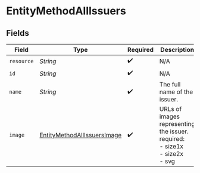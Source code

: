 # EntityMethodAllIssuers


## Fields

| Field                                                                                 | Type                                                                                  | Required                                                                              | Description                                                                           | Example                                                                               |
| ------------------------------------------------------------------------------------- | ------------------------------------------------------------------------------------- | ------------------------------------------------------------------------------------- | ------------------------------------------------------------------------------------- | ------------------------------------------------------------------------------------- |
| `resource`                                                                            | *String*                                                                              | :heavy_check_mark:                                                                    | N/A                                                                                   | issuer                                                                                |
| `id`                                                                                  | *String*                                                                              | :heavy_check_mark:                                                                    | N/A                                                                                   | ideal_ABNANL2A                                                                        |
| `name`                                                                                | *String*                                                                              | :heavy_check_mark:                                                                    | The full name of the issuer.                                                          | ING Bank                                                                              |
| `image`                                                                               | [EntityMethodAllIssuersImage](../../models/components/EntityMethodAllIssuersImage.md) | :heavy_check_mark:                                                                    | URLs of images representing the issuer.<br/>required:<br/>  - size1x<br/>  - size2x<br/>  - svg |                                                                                       |